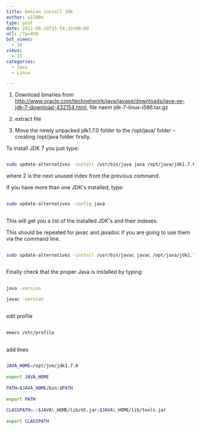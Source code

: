 ```yaml
---
title: Debian install JDK
author: w1100n
type: post
date: 2011-08-20T15:54:32+00:00
url: /?p=458
bot_views:
  - 34
views:
  - 13
categories:
  - Java
  - Linux

---
```

1. Download binaries from http://www.oracle.com/technetwork/java/javase/downloads/java-se-jdk-7-download-432154.html, file naem jdk-7-linux-i586.tar.gz

2. extract file

3. Move the newly unpacked jdk1.7.0 folder to the /opt/java/ folder – creating /opt/java folder firstly.

To install JDK 7 you just type:

```bash

sudo update-alternatives -install /usr/bin/java java /opt/java/jdk1.7.0_02/jre/bin/java 2

```

where 2 is the next unused index from the previous command.

If you have more than one JDK's installed, type:

```bash
  
sudo update-alternatives -config java
  
```

This will get you a list of the installed JDK's and their indexes.

This should be repeated for javac and javadoc if you are going to use them via the command line.

```bash
  
sudo update-alternatives -install /usr/bin/javac javac /opt/java/jdk1.7.0_02/bin/javac 2
  
```

Finally check that the proper Java is installed by typing:

```bash
  
java -version

javac -version
  
```

edit profile

```bash
   
emacs /etc/profile
  
```

add lines

```bash
   
JAVA_HOME=/opt/jvm/jdk1.7.0
   
export JAVA_HOME
   
PATH=$JAVA_HOME/bin:$PATH
   
export PATH
   
CLASSPATH=.:$JAVA\_HOME/lib/dt.jar:$JAVA\_HOME/lib/tools.jar
   
export CLASSPATH
  
```